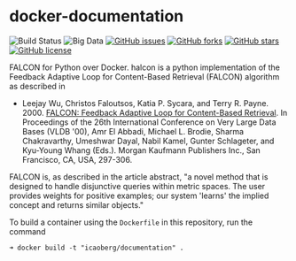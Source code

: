 # docker-documentation

![Build Status](https://travis-ci.org/icaoberg/docker-documentation.svg?branch=master)
![Big Data](https://img.shields.io/badge/big%20data-true-blue.svg)
[![GitHub issues](https://img.shields.io/github/issues/icaoberg/docker-documentation.svg)](https://github.com/icaoberg/docker-documentation/issues)
[![GitHub forks](https://img.shields.io/github/forks/icaoberg/docker-documentation.svg)](https://github.com/icaoberg/docker-documentation/network)
[![GitHub stars](https://img.shields.io/github/stars/icaoberg/docker-documentation.svg)](https://github.com/icaoberg/docker-documentation/stargazers)
[![GitHub license](https://img.shields.io/badge/license-GPLv3-blue.svg)](https://raw.githubusercontent.com/icaoberg/docker-documentation/master/LICENSE)

FALCON for Python over Docker. halcon is a python implementation of the Feedback Adaptive Loop for Content-Based Retrieval (FALCON) algorithm as described in

* Leejay Wu, Christos Faloutsos, Katia P. Sycara, and Terry R. Payne. 2000. [FALCON: Feedback Adaptive Loop for Content-Based Retrieval](http://www.cs.cmu.edu/~christos/PUBLICATIONS/vldb2k-falcon.pdf). In Proceedings of the 26th International Conference on Very Large Data Bases (VLDB '00), Amr El Abbadi, Michael L. Brodie, Sharma Chakravarthy, Umeshwar Dayal, Nabil Kamel, Gunter Schlageter, and Kyu-Young Whang (Eds.). Morgan Kaufmann Publishers Inc., San Francisco, CA, USA, 297-306.

FALCON is, as described in the article abstract, "a novel method that is designed to handle disjunctive queries within metric spaces. The user provides weights for positive examples; our system 'learns' the implied concept and returns similar objects."

To build a container using the `Dockerfile` in this repository, run the command

```
➜ docker build -t "icaoberg/documentation" .
```
